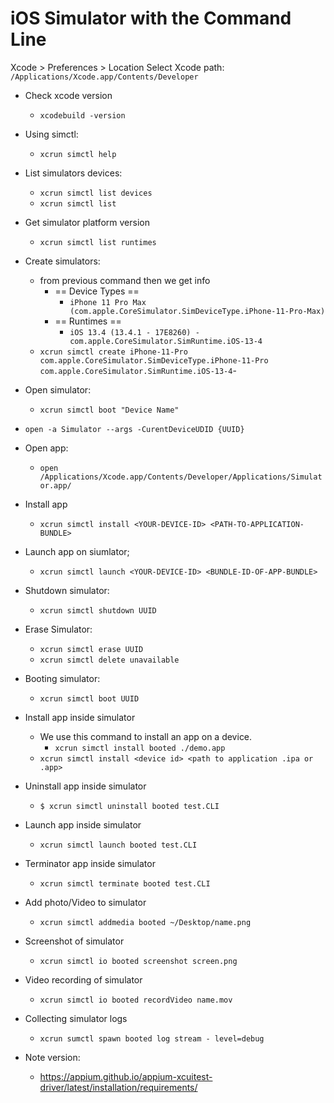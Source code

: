 # iOS Simulator with the Command Line

Xcode > Preferences > Location
Select Xcode path: `/Applications/Xcode.app/Contents/Developer`

- Check xcode version
    - `xcodebuild -version`
- Using simctl:
    - `xcrun simctl help`
- List simulators devices:
    - `xcrun simctl list devices`
    - `xcrun simctl list`
- Get simulator platform version
    - `xcrun simctl list runtimes`
- Create simulators:
    - from previous command then we get info
        - == Device Types ==
            - `iPhone 11 Pro Max (com.apple.CoreSimulator.SimDeviceType.iPhone-11-Pro-Max)`
        - == Runtimes ==
            - `iOS 13.4 (13.4.1 - 17E8260) - com.apple.CoreSimulator.SimRuntime.iOS-13-4`
    - `xcrun simctl create iPhone-11-Pro
      com.apple.CoreSimulator.SimDeviceType.iPhone-11-Pro
      com.apple.CoreSimulator.SimRuntime.iOS-13-4`-
- Open simulator:
    - `xcrun simctl boot "Device Name"`
- `open -a Simulator --args -CurentDeviceUDID {UUID}`
- Open app:
  - `open /Applications/Xcode.app/Contents/Developer/Applications/Simulator.app/`
- Install app
  - `xcrun simctl install <YOUR-DEVICE-ID> <PATH-TO-APPLICATION-BUNDLE>`
- Launch app on siumlator;
  - `xcrun simctl launch <YOUR-DEVICE-ID> <BUNDLE-ID-OF-APP-BUNDLE>`
- Shutdown simulator:
    - `xcrun simctl shutdown UUID`
- Erase Simulator:
    - `xcrun simctl erase UUID`
    - `xcrun simctl delete unavailable`
- Booting simulator:
    - `xcrun simctl boot UUID`
- Install app inside simulator
    - We use this command to install an app on a device.
        - `xcrun simctl install booted ./demo.app`
    - `xcrun simctl install <device id> <path to application .ipa or .app>`

- Uninstall app inside simulator
    - `$ xcrun simctl uninstall booted test.CLI`
- Launch app inside simulator
    - `xcrun simctl launch booted test.CLI`
- Terminator app inside simulator
    - `xcrun simctl terminate booted test.CLI`
- Add photo/Video to simulator
    - `xcrun simctl addmedia booted ~/Desktop/name.png`
- Screenshot of simulator
    - `xcrun simctl io booted screenshot screen.png`
- Video recording of simulator
    - `xcrun simctl io booted recordVideo name.mov`
- Collecting simulator logs
    - `xcrun sumctl spawn booted log stream - level=debug`
- Note version:
    - https://appium.github.io/appium-xcuitest-driver/latest/installation/requirements/